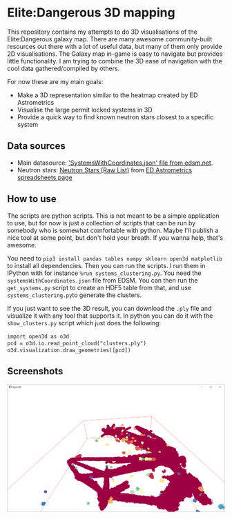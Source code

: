 # Elite:Dangerous 3D mapping
This repository contains my attempts to do 3D visualisations of the Elite:Dangerous galaxy map. There are many awesome community-built resources out there with a lot of useful data, but many of them only provide 2D visualisations. The Galaxy map in-game is easy to navigate but provides little functionality. I am trying to combine the 3D ease of navigation with the cool data gathered/compiled by others. 

For now these are my main goals:
- Make a 3D representation similar to the heatmap created by ED Astrometrics
- Visualise the large permit locked systems in 3D
- Provide a quick way to find known neutron stars closest to a specific system

## Data sources
- Main datasource: ['SystemsWithCoordinates.json' file from edsm.net](https://www.edsm.net/en/nightly-dumps).
- Neutron stars: [Neutron Stars (Raw List)](https://edastro.com/mapcharts/files/neutron-stars.csv) from [ED Astrometrics spreadsheets page](https://edastro.com/mapcharts/files.html)

## How to use
The scripts are python scripts. This is not meant to be a simple application to use, but for now is just a collection of scripts that can be run by somebody who is somewhat comfortable with python. Maybe I'll publish a nice tool at some point, but don't hold your breath. If you wanna help, that's awesome.

You need to `pip3 install pandas tables numpy sklearn open3d matplotlib` to install all dependencies. Then you can run the scripts. I run them in IPython with for instance `%run systems_clustering.py`. You need the `systemsWithCoordinates.json` file from EDSM. You can then run the `get_systems.py` script to create an HDF5 table from that, and use `systems_clustering.py`to generate the clusters.

If you just want to see the 3D result, you can download the `.ply` file and visualize it with any tool that supports it. In python you can do it with the `show_clusters.py` script which just does the following:

```
import open3d as o3d
pcd = o3d.io.read_point_cloud("clusters.ply")
o3d.visualization.draw_geometries([pcd])
```
## Screenshots
<img alt="Barnad's Loop Area top" src="//raw.githubusercontent.com/dolfandringa/elitedangerous_3d_mapping/master/screenshots/barnards%20loop%20area%20side.png" width="900px" />
